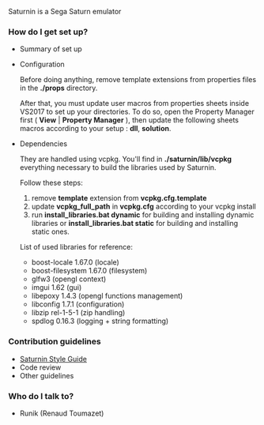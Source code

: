 Saturnin is a Sega Saturn emulator

### How do I get set up? ###

* Summary of set up
* Configuration
	
	Before doing anything, remove template extensions from properties files in the **./props** directory.

    After that, you must update user macros from properties sheets inside VS2017 to set up your directories. To do so, open the Property Manager first 
    ( **View** | **Property Manager** ), then update the following sheets macros according to your setup : **dll**, **solution**.

* Dependencies 

    They are handled using vcpkg. You'll find in **./saturnin/lib/vcpkg** everything necessary to build the libraries used by Saturnin.
    
    Follow these steps:
    
    1. remove **template** extension from **vcpkg.cfg.template**
    1. update **vcpkg_full_path** in **vcpkg.cfg** according to your vcpkg install
    1. run **install_libraries.bat dynamic** for building and installing dynamic libraries or **install_libraries.bat static** for building and installing static ones.
    
    List of used libraries for reference:
    
    * boost-locale 1.67.0 (locale)
	* boost-filesystem 1.67.0 (filesystem)
	* glfw3 (opengl context)
	* imgui 1.62 (gui)
    * libepoxy 1.4.3 (opengl functions management)
	* libconfig 1.7.1 (configuration)
	* libzip rel-1-5-1 (zip handling)
	* spdlog 0.16.3 (logging + string formatting)

### Contribution guidelines ###

* [Saturnin Style Guide](https://bitbucket.org/Runik/saturnin-vs2017/wiki/Saturnin%20Style%20Guide)
* Code review
* Other guidelines

### Who do I talk to? ###

* Runik (Renaud Toumazet)
